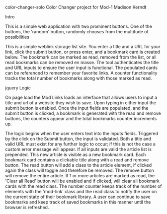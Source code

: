 color-changer-solo
Color Changer project for Mod-1 Madison Kerndt

Intro

This is a simple web application with two prominent buttons. One of the buttons, the 'random' button, randomly chooses from the multitude of possibilities


This is a simple weblink storage list site. You enter a title and a URL for your link, click the submit button, or press enter, and a bookmark card is created below. The bookmark can be marked as read, removed from the list, or all read bookmarks can be removed en masse. The tool authenticates the title and URL inputs to ensure the user input is functional. The populated cards can be referenced to remember your favorite links. A counter functionality tracks the total number of bookmarks along with those marked as read.

jquery Logic

On page load the Mod Links loads an interface that allows users to input a title and url of a website they wish to save. Upon typing in either input the submit button is enabled. Once the input fields are populated, and the submit button is clicked, a bookmark is generated with the read and remove buttons, the counters appear and the total bookmarks counter increments up.

The logic begins when the user enters text into the inputs fields. Triggered by the click on the Submit button, the input is validated. Both a title and valid URL must exist for any further logic to occur; if this is not the case a custom error message will appear. If all inputs are valid the article list is prepended. This new article is visible as a new bookmark card. Each bookmark card contains a clickable title along with a read and remove button. The read button will add a class to the article element, if clicked again the class will toggle and therefore be removed. The remove button will remove the entire article. If 1 or more articles are marked as read, the 'Clear all Read' button will be enabled and if clicked, will clear all bookmark cards with the read class. The number counter keeps track of the number of elements with the 'mod-link' class and the read class to notify the user on the current state of their bookmark library. A user can continue to save bookmarks and keep track of saved bookmarks in this manner until the browser is refreshed.

